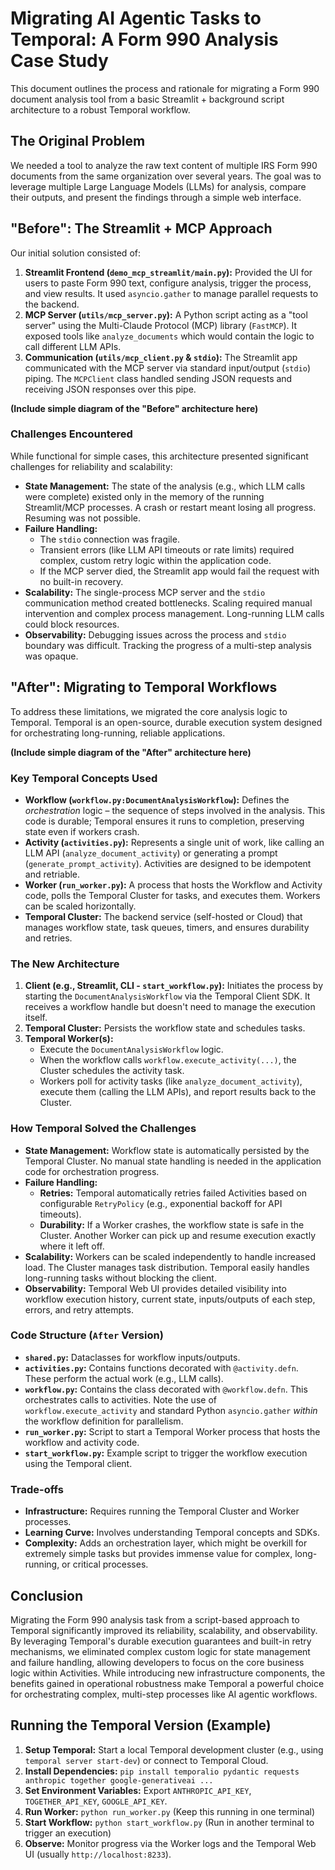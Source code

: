 # Migrating AI Agentic Tasks to Temporal: A Form 990 Analysis Case Study

This document outlines the process and rationale for migrating a Form 990 document analysis tool from a basic Streamlit + background script architecture to a robust Temporal workflow.

## The Original Problem

We needed a tool to analyze the raw text content of multiple IRS Form 990 documents from the same organization over several years. The goal was to leverage multiple Large Language Models (LLMs) for analysis, compare their outputs, and present the findings through a simple web interface.

## "Before": The Streamlit + MCP Approach

Our initial solution consisted of:

1.  **Streamlit Frontend (`demo_mcp_streamlit/main.py`):** Provided the UI for users to paste Form 990 text, configure analysis, trigger the process, and view results. It used `asyncio.gather` to manage parallel requests to the backend.
2.  **MCP Server (`utils/mcp_server.py`):** A Python script acting as a "tool server" using the Multi-Claude Protocol (MCP) library (`FastMCP`). It exposed tools like `analyze_documents` which would contain the logic to call different LLM APIs.
3.  **Communication (`utils/mcp_client.py` & `stdio`):** The Streamlit app communicated with the MCP server via standard input/output (`stdio`) piping. The `MCPClient` class handled sending JSON requests and receiving JSON responses over this pipe.

**(Include simple diagram of the "Before" architecture here)**

### Challenges Encountered

While functional for simple cases, this architecture presented significant challenges for reliability and scalability:

* **State Management:** The state of the analysis (e.g., which LLM calls were complete) existed only in the memory of the running Streamlit/MCP processes. A crash or restart meant losing all progress. Resuming was not possible.
* **Failure Handling:**
    * The `stdio` connection was fragile.
    * Transient errors (like LLM API timeouts or rate limits) required complex, custom retry logic within the application code.
    * If the MCP server died, the Streamlit app would fail the request with no built-in recovery.
* **Scalability:** The single-process MCP server and the `stdio` communication method created bottlenecks. Scaling required manual intervention and complex process management. Long-running LLM calls could block resources.
* **Observability:** Debugging issues across the process and `stdio` boundary was difficult. Tracking the progress of a multi-step analysis was opaque.

## "After": Migrating to Temporal Workflows

To address these limitations, we migrated the core analysis logic to Temporal. Temporal is an open-source, durable execution system designed for orchestrating long-running, reliable applications.

**(Include simple diagram of the "After" architecture here)**

### Key Temporal Concepts Used

* **Workflow (`workflow.py:DocumentAnalysisWorkflow`):** Defines the *orchestration* logic – the sequence of steps involved in the analysis. This code is durable; Temporal ensures it runs to completion, preserving state even if workers crash.
* **Activity (`activities.py`):** Represents a single unit of work, like calling an LLM API (`analyze_document_activity`) or generating a prompt (`generate_prompt_activity`). Activities are designed to be idempotent and retriable.
* **Worker (`run_worker.py`):** A process that hosts the Workflow and Activity code, polls the Temporal Cluster for tasks, and executes them. Workers can be scaled horizontally.
* **Temporal Cluster:** The backend service (self-hosted or Cloud) that manages workflow state, task queues, timers, and ensures durability and retries.

### The New Architecture

1.  **Client (e.g., Streamlit, CLI - `start_workflow.py`):** Initiates the process by starting the `DocumentAnalysisWorkflow` via the Temporal Client SDK. It receives a workflow handle but doesn't need to manage the execution itself.
2.  **Temporal Cluster:** Persists the workflow state and schedules tasks.
3.  **Temporal Worker(s):**
    * Execute the `DocumentAnalysisWorkflow` logic.
    * When the workflow calls `workflow.execute_activity(...)`, the Cluster schedules the activity task.
    * Workers poll for activity tasks (like `analyze_document_activity`), execute them (calling the LLM APIs), and report results back to the Cluster.

### How Temporal Solved the Challenges

* **State Management:** Workflow state is automatically persisted by the Temporal Cluster. No manual state handling is needed in the application code for orchestration progress.
* **Failure Handling:**
    * **Retries:** Temporal automatically retries failed Activities based on configurable `RetryPolicy` (e.g., exponential backoff for API timeouts).
    * **Durability:** If a Worker crashes, the workflow state is safe in the Cluster. Another Worker can pick up and resume execution exactly where it left off.
* **Scalability:** Workers can be scaled independently to handle increased load. The Cluster manages task distribution. Temporal easily handles long-running tasks without blocking the client.
* **Observability:** Temporal Web UI provides detailed visibility into workflow execution history, current state, inputs/outputs of each step, errors, and retry attempts.

### Code Structure (`After` Version)

* **`shared.py`:** Dataclasses for workflow inputs/outputs.
* **`activities.py`:** Contains functions decorated with `@activity.defn`. These perform the actual work (e.g., LLM calls).
* **`workflow.py`:** Contains the class decorated with `@workflow.defn`. This orchestrates calls to activities. Note the use of `workflow.execute_activity` and standard Python `asyncio.gather` *within* the workflow definition for parallelism.
* **`run_worker.py`:** Script to start a Temporal Worker process that hosts the workflow and activity code.
* **`start_workflow.py`:** Example script to trigger the workflow execution using the Temporal client.

### Trade-offs

* **Infrastructure:** Requires running the Temporal Cluster and Worker processes.
* **Learning Curve:** Involves understanding Temporal concepts and SDKs.
* **Complexity:** Adds an orchestration layer, which might be overkill for extremely simple tasks but provides immense value for complex, long-running, or critical processes.

## Conclusion

Migrating the Form 990 analysis task from a script-based approach to Temporal significantly improved its reliability, scalability, and observability. By leveraging Temporal's durable execution guarantees and built-in retry mechanisms, we eliminated complex custom logic for state management and failure handling, allowing developers to focus on the core business logic within Activities. While introducing new infrastructure components, the benefits gained in operational robustness make Temporal a powerful choice for orchestrating complex, multi-step processes like AI agentic workflows.

## Running the Temporal Version (Example)

1.  **Setup Temporal:** Start a local Temporal development cluster (e.g., using `temporal server start-dev`) or connect to Temporal Cloud.
2.  **Install Dependencies:** `pip install temporalio pydantic requests anthropic together google-generativeai ...`
3.  **Set Environment Variables:** Export `ANTHROPIC_API_KEY`, `TOGETHER_API_KEY`, `GOOGLE_API_KEY`.
4.  **Run Worker:** `python run_worker.py` (Keep this running in one terminal)
5.  **Start Workflow:** `python start_workflow.py` (Run in another terminal to trigger an execution)
6.  **Observe:** Monitor progress via the Worker logs and the Temporal Web UI (usually `http://localhost:8233`).
